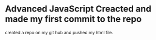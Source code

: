 # Advanced JavaScript Creacted and made my first commit to the repo

created a repo on my git hub and pushed my html file.
